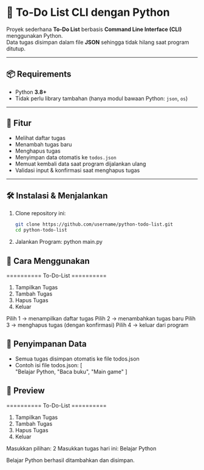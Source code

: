 # 📝 To-Do List CLI dengan Python

Proyek sederhana **To-Do List** berbasis **Command Line Interface (CLI)** menggunakan Python.  
Data tugas disimpan dalam file **JSON** sehingga tidak hilang saat program ditutup.

---

## 📦 Requirements
- Python **3.8+**
- Tidak perlu library tambahan (hanya modul bawaan Python: `json`, `os`)

---

## 📌 Fitur
- Melihat daftar tugas
- Menambah tugas baru
- Menghapus tugas
- Menyimpan data otomatis ke `todos.json`
- Memuat kembali data saat program dijalankan ulang
- Validasi input & konfirmasi saat menghapus tugas

---

## 🛠️ Instalasi & Menjalankan
1. Clone repository ini:
   ```bash
   git clone https://github.com/username/python-todo-list.git
   cd python-todo-list
2. Jalankan Program:
   python main.py

## 🚀 Cara Menggunakan
========== To-Do-List ==========
1. Tampilkan Tugas
2. Tambah Tugas
3. Hapus Tugas
4. Keluar
   
Pilih 1 → menampilkan daftar tugas
Pilih 2 → menambahkan tugas baru
Pilih 3 → menghapus tugas (dengan konfirmasi)
Pilih 4 → keluar dari program

## 💾 Penyimpanan Data
- Semua tugas disimpan otomatis ke file todos.json
- Contoh isi file todos.json:
[  
  "Belajar Python,
  "Baca buku",
  "Main game"
]

## 📸 Preview
========== To-Do-List ==========
1. Tampilkan Tugas
2. Tambah Tugas
3. Hapus Tugas
4. Keluar

Masukkan pilihan: 2
Masukkan tugas hari ini: Belajar Python

Belajar Python berhasil ditambahkan dan disimpan.
